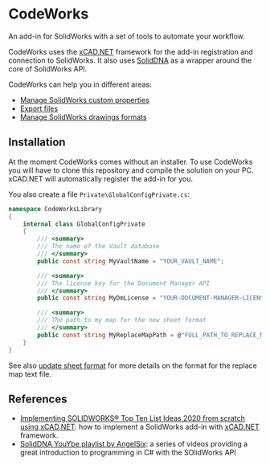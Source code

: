 # CodeWorks

An add-in for SolidWorks with a set of tools to automate your workflow.

CodeWorks uses the [xCAD.NET](https://xcad.xarial.com/) framework for the add-in registration and connection to SolidWorks. It also uses [SolidDNA](https://github.com/CAD-Booster/solidworks-api) as a wrapper around the core of SolidWorks API.

CodeWorks can help you in different areas:

* [Manage SolidWorks custom properties](/CodeWorksLibrary/Macros/Properties/README.md)
* [Export files](/CodeWorksLibrary/Macros/Export/README.md)
* [Manage SolidWorks drawings formats](/CodeWorksLibrary/Macros/Drawings/README.md)

## Installation

At the moment CodeWorks comes without an installer. To use CodeWorks you will have to clone this repository and compile the solution on your PC. xCAD.NET will automatically register the add-in for you.

You also create a file `Private\GlobalConfigPrivate.cs`:

```cs
namespace CodeWorksLibrary
{
    internal class GlobalConfigPrivate
    {
        /// <summary>
        /// The name of the Vault database
        /// </summary>
        public const string MyVaultName = "YOUR_VAULT_NAME";

        /// <summary>
        /// The license key for the Document Manager API
        /// </summary>
        public const string MyDmLicense = "YOUR-DOCUMENT-MANAGER-LICENSE-KEY";

        /// <summary>
        /// The path to my map for the new sheet format
        /// </summary>
        public const string MyReplaceMapPath = @"FULL_PATH_TO_REPLACE_MAP.txt";
    }
}
```

See also [update sheet format](/CodeWorksLibrary/Macros/Drawings/README.md) for more details on the format for the replace map text file.

## References

* [Implementing SOLIDWORKS® Top Ten List Ideas 2020 from scratch using xCAD.NET](https://www.youtube.com/watch?v=BuiFfv7-Qig): how to implement a SolidWorks add-in with [xCAD.NET](https://xcad.xarial.com/) framework.
* [SolidDNA YouYbe playlist by AngelSix](https://www.youtube.com/playlist?list=PLrW43fNmjaQVMN1-lsB29ECnHRlA4ebYn): a series of videos providing a great introduction to programming in C# with the SOlidWorks API

